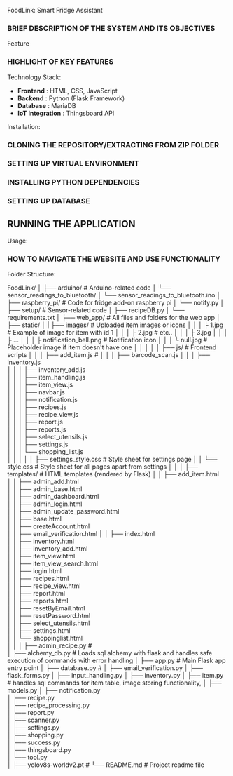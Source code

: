 FoodLink: Smart Fridge Assistant

### BRIEF DESCRIPTION OF THE SYSTEM AND ITS OBJECTIVES


Feature

### HIGHLIGHT OF KEY FEATURES


Technology Stack:

- **Frontend** : HTML, CSS, JavaScript
- **Backend** : Python (Flask Framework)
- **Database** : MariaDB
- **IoT Integration** : Thingsboard API


Installation:

### CLONING THE REPOSITORY/EXTRACTING FROM ZIP FOLDER
### SETTING UP VIRTUAL ENVIRONMENT
### INSTALLING PYTHON DEPENDENCIES
### SETTING UP DATABASE
## RUNNING THE APPLICATION

Usage:

### HOW TO NAVIGATE THE WEBSITE AND USE FUNCTIONALITY


Folder Structure:

FoodLink/
│
├── arduino/                                    # Arduino-related code
│   └── sensor_readings_to_bluetooth/
│       └── sensor_readings_to_bluetooth.ino
│
├── raspberry_pi/                               # Code for fridge add-on raspberry pi
│   └── notify.py
│
├── setup/                                      # Sensor-related code
│   ├── recipeDB.py
│   └── requirements.txt
│
├── web_app/                                    # All files and folders for the web app
│   ├── static/
│   |   ├── images/                             # Uploaded item images or icons
│   │   │   ├ 1.jpg                             # Example of image for item with id 1
│   │   │   ├ 2.jpg                             # etc..
│   │   │   ├ 3.jpg
│   │   │   ├ ...
│   │   │   ├ notification_bell.png             # Notification icon
│   │   │   └ null.jpg                          # Placeholder image if item doesn't have one
│   │   │
│   │   ├── js/                                 # Frontend scripts
│   │   │   ├── add_item.js                     # 
│   │   │   ├── barcode_scan.js
│   │   │   ├── inventory.js                                                                                                                                   
│   │   │   ├── inventory_add.js                                                                                                                               
│   │   │   ├── item_handling.js                                                                                                                               
│   │   │   ├── item_view.js                                                                                                                                   
│   │   │   ├── navbar.js                                                                                                                                      
│   │   │   ├── notification.js                                                                                                                                
│   │   │   ├── recipes.js                                                                                                                                     
│   │   │   ├── recipe_view.js                                                                                                                                 
│   │   │   ├── report.js                                                                                                                                      
│   │   │   ├── reports.js                                                                                                                                     
│   │   │   ├── select_utensils.js                                                                                                                             
│   │   │   ├── settings.js                                                                                                                                    
│   │   │   └── shopping_list.js  
│   │   │
│   │   ├── settings_style.css                  # Style sheet for settings page
│   │   └── style.css                           # Style sheet for all pages apart from settings
│   │
│   ├── templates/                              # HTML templates (rendered by Flask)
│   │   ├── add_item.html                                                                                                                                  
│   │   ├── admin_add.html                                                                                                                                 
│   │   ├── admin_base.html                                                                                                                                
│   │   ├── admin_dashboard.html                                                                                                                           
│   │   ├── admin_login.html                                                                                                                               
│   │   ├── admin_update_password.html                                                                                                                     
│   │   ├── base.html                                                                                                                                      
│   │   ├── createAccount.html                                                                                                                             
│   │   ├── email_verification.html
│   │   ├── index.html                                                                                                                                     
│   │   ├── inventory.html                                                                                                                                 
│   │   ├── inventory_add.html                                                                                                                             
│   │   ├── item_view.html                                                                                                                                 
│   │   ├── item_view_search.html                                                                                                                          
│   │   ├── login.html                                                                                                                                     
│   │   ├── recipes.html                                                                                                                                   
│   │   ├── recipe_view.html                                                                                                                               
│   │   ├── report.html                                                                                                                                    
│   │   ├── reports.html                                                                                                                                   
│   │   ├── resetByEmail.html                                                                                                                              
│   │   ├── resetPassword.html                                                                                                                             
│   │   ├── select_utensils.html                                                                                                                           
│   │   ├── settings.html                                                                                                                                  
│   │   └── shoppinglist.html   
│   │
│   ├── admin_recipe.py                         #                                                                                                      
│   ├── alchemy_db.py                           # Loads sql alchemy with flask and handles safe execution of commands with error handling
│   ├── app.py                                  # Main Flask app entry point
│   ├── database.py                             # 
│   ├── email_verification.py
│   ├── flask_forms.py
│   ├── input_handling.py
│   ├── inventory.py
│   ├── item.py                                 # handles sql commands for item table, image storing functionality, 
│   ├── models.py
│   ├── notification.py                                                                                                                                 
│   ├── recipe.py                                                                                                                                       
│   ├── recipe_processing.py                                                                                                                            
│   ├── report.py                                                                                                                                       
│   ├── scanner.py                                                                                                                                      
│   ├── settings.py                                                                                                                                     
│   ├── shopping.py                                                                                                                                     
│   ├── success.py                                                                                                                                      
│   ├── thingsboard.py                                                                                                                                  
│   └── tool.py  
│
├──  yolov8s-worldv2.pt                         # 
└──  README.md                                  # Project readme file
